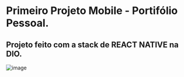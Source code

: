 # Primeiro Projeto Mobile - Portifólio Pessoal.
## Projeto feito com a stack de REACT NATIVE na DIO.

![image](https://github.com/brunofhorn.png)

